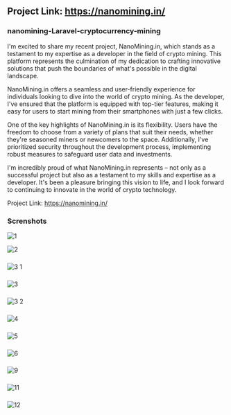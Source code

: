 ## Project Link: https://nanomining.in/

### nanomining-Laravel-cryptocurrency-mining


I'm excited to share my recent project, NanoMining.in, which stands as a testament to my expertise as a developer in the field of crypto mining. This platform represents the culmination of my dedication to crafting innovative solutions that push the boundaries of what's possible in the digital landscape.

NanoMining.in offers a seamless and user-friendly experience for individuals looking to dive into the world of crypto mining. As the developer, I've ensured that the platform is equipped with top-tier features, making it easy for users to start mining from their smartphones with just a few clicks.

One of the key highlights of NanoMining.in is its flexibility. Users have the freedom to choose from a variety of plans that suit their needs, whether they're seasoned miners or newcomers to the space. Additionally, I've prioritized security throughout the development process, implementing robust measures to safeguard user data and investments.

I'm incredibly proud of what NanoMining.in represents – not only as a successful project but also as a testament to my skills and expertise as a developer. It's been a pleasure bringing this vision to life, and I look forward to continuing to innovate in the world of crypto technology.

Project Link: https://nanomining.in/


### Screnshots
![1](https://github.com/Muhammad-ijazCRT/nanomining-Laravel-cryptocurrency-mining/assets/75518471/d8285fbf-8738-43d6-921f-9e54956cf995)

![2](https://github.com/Muhammad-ijazCRT/nanomining-Laravel-cryptocurrency-mining/assets/75518471/ed6f644c-cac1-4b48-b70b-967325d6672a)
###

![3 1](https://github.com/Muhammad-ijazCRT/nanomining-Laravel-cryptocurrency-mining/assets/75518471/e167edbd-116b-4ad9-9f0f-5a2df6e21a32)
###

###
![3](https://github.com/Muhammad-ijazCRT/nanomining-Laravel-cryptocurrency-mining/assets/75518471/cb368709-cd6f-4141-9c53-30e569b4ee01)
###

![3 2](https://github.com/Muhammad-ijazCRT/nanomining-Laravel-cryptocurrency-mining/assets/75518471/00c32bd0-9991-4d90-a98c-20ef75abecd4)

###
![4](https://github.com/Muhammad-ijazCRT/nanomining-Laravel-cryptocurrency-mining/assets/75518471/423db9c8-6031-4995-8cf5-d7204c434779)

###
![5](https://github.com/Muhammad-ijazCRT/nanomining-Laravel-cryptocurrency-mining/assets/75518471/35fdc55e-82e9-41a1-abba-e4523193adc1)

###
![6](https://github.com/Muhammad-ijazCRT/nanomining-Laravel-cryptocurrency-mining/assets/75518471/5c5a4dee-f2cf-4e81-906b-22eb2390c36e)

###
![9](https://github.com/Muhammad-ijazCRT/nanomining-Laravel-cryptocurrency-mining/assets/75518471/7856c79b-3820-466b-a19c-11f07166e3ca)

###

![11](https://github.com/Muhammad-ijazCRT/nanomining-Laravel-cryptocurrency-mining/assets/75518471/65f9da04-4b69-41f2-b341-8dbc8df465b3)

###

![12](https://github.com/Muhammad-ijazCRT/nanomining-Laravel-cryptocurrency-mining/assets/75518471/91858fda-4c0c-44ec-ae04-9d9e5521d25a)

















